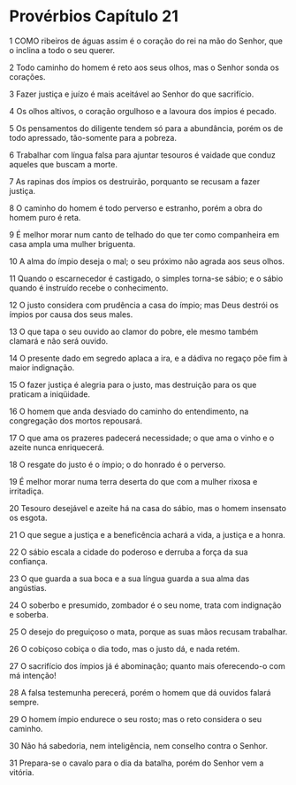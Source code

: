# Provérbios Capítulo 21

1	COMO ribeiros de águas assim é o coração do rei na mão do Senhor, que o inclina a todo o seu querer.

2	Todo caminho do homem é reto aos seus olhos, mas o Senhor sonda os corações.

3	Fazer justiça e juízo é mais aceitável ao Senhor do que sacrifício.

4	Os olhos altivos, o coração orgulhoso e a lavoura dos ímpios é pecado.

5	Os pensamentos do diligente tendem só para a abundância, porém os de todo apressado, tão-somente para a pobreza.

6	Trabalhar com língua falsa para ajuntar tesouros é vaidade que conduz aqueles que buscam a morte.

7	As rapinas dos ímpios os destruirão, porquanto se recusam a fazer justiça.

8	O caminho do homem é todo perverso e estranho, porém a obra do homem puro é reta.

9	É melhor morar num canto de telhado do que ter como companheira em casa ampla uma mulher briguenta.

10	A alma do ímpio deseja o mal; o seu próximo não agrada aos seus olhos.

11	Quando o escarnecedor é castigado, o simples torna-se sábio; e o sábio quando é instruído recebe o conhecimento.

12	O justo considera com prudência a casa do ímpio; mas Deus destrói os ímpios por causa dos seus males.

13	O que tapa o seu ouvido ao clamor do pobre, ele mesmo também clamará e não será ouvido.

14	O presente dado em segredo aplaca a ira, e a dádiva no regaço põe fim à maior indignação.

15	O fazer justiça é alegria para o justo, mas destruição para os que praticam a iniqüidade.

16	O homem que anda desviado do caminho do entendimento, na congregação dos mortos repousará.

17	O que ama os prazeres padecerá necessidade; o que ama o vinho e o azeite nunca enriquecerá.

18	O resgate do justo é o ímpio; o do honrado é o perverso.

19	É melhor morar numa terra deserta do que com a mulher rixosa e irritadiça.

20	Tesouro desejável e azeite há na casa do sábio, mas o homem insensato os esgota.

21	O que segue a justiça e a beneficência achará a vida, a justiça e a honra.

22	O sábio escala a cidade do poderoso e derruba a força da sua confiança.

23	O que guarda a sua boca e a sua língua guarda a sua alma das angústias.

24	O soberbo e presumido, zombador é o seu nome, trata com indignação e soberba.

25	O desejo do preguiçoso o mata, porque as suas mãos recusam trabalhar.

26	O cobiçoso cobiça o dia todo, mas o justo dá, e nada retém.

27	O sacrifício dos ímpios já é abominação; quanto mais oferecendo-o com má intenção!

28	A falsa testemunha perecerá, porém o homem que dá ouvidos falará sempre.

29	O homem ímpio endurece o seu rosto; mas o reto considera o seu caminho.

30	Não há sabedoria, nem inteligência, nem conselho contra o Senhor.

31	Prepara-se o cavalo para o dia da batalha, porém do Senhor vem a vitória.


